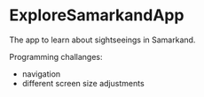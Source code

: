 # ExploreSamarkandApp

The app to learn about sightseeings in Samarkand.

Programming challanges: 
- navigation
- different screen size adjustments